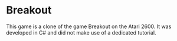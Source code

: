 # Breakout
This game is a clone of the game Breakout on the Atari 2600. It was developed in C# and did not make use of a dedicated tutorial.
